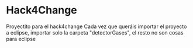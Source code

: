 # Hack4Change
Proyectito para el hack4change
Cada vez que queráis importar el proyecto a eclipse, importar solo la carpeta "detectorGases", el resto no son cosas para eclipse
